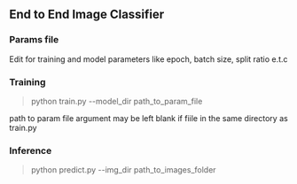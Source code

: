 ## End to End Image Classifier



### Params file
Edit for training and model parameters like epoch, batch size, split ratio e.t.c


###  Training

> python train.py --model_dir path_to_param_file

path to param file argument may be left blank if fiile in the same directory as train.py


### Inference

> python predict.py --img_dir path_to_images_folder
